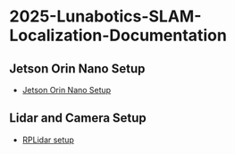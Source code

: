 # 2025-Lunabotics-SLAM-Localization-Documentation

## Jetson Orin Nano Setup

* [Jetson Orin Nano Setup](https://github.com/caleb-hansolo/2025-Lunabotics-SLAM-Localization-Documentation/blob/main/jetson_orin_nano_setup.md)

## Lidar and Camera Setup

* [RPLidar setup](https://github.com/caleb-hansolo/2025-Lunabotics-SLAM-Localization-Documentation/blob/main/rplidar_setup.md)
